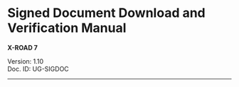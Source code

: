 # Signed Document Download and Verification Manual
**X-ROAD 7**

Version: 1.10  
Doc. ID: UG-SIGDOC

---